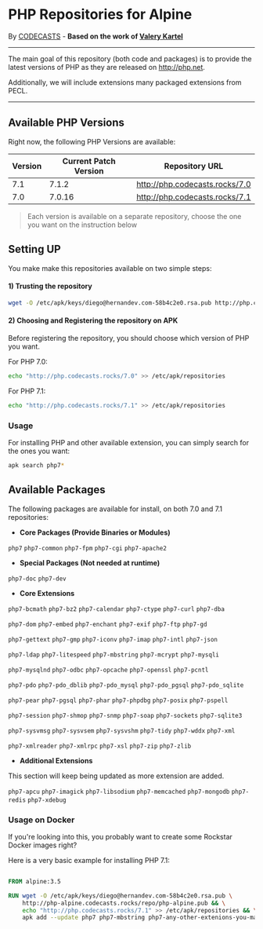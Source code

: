# PHP Repositories for Alpine

By [CODECASTS](https://codecasts.com.br) - **Based on the work of [Valery Kartel](https://github.com/vakartel)**

---
The main goal of this repository (both code and packages) is to provide the latest versions of PHP as they are released on http://php.net.

Additionally, we will include extensions many packaged extensions from PECL.

---

## Available PHP Versions

Right now, the following PHP Versions are available:

| Version | Current Patch Version | Repository URL  |
|---------|-----------------------|-----------------|
| 7.1     | 7.1.2                 | http://php.codecasts.rocks/7.0 |
| 7.0     | 7.0.16                | http://php.codecasts.rocks/7.1 |

> Each version is available on a separate repository, choose the one you want on the instruction below

## Setting UP

You make make this repositories available on two simple steps:

#### 1) Trusting the repository
```bash
wget -O /etc/apk/keys/diego@hernandev.com-58b4c2e0.rsa.pub http://php.codecasts.rocks/php-alpine.pub
```

#### 2) Choosing and Registering the repository on APK

Before registering the repository, you should choose which version of PHP you want.

For PHP 7.0:

```bash
echo "http://php.codecasts.rocks/7.0" >> /etc/apk/repositories
```

For PHP 7.1:

```bash
echo "http://php.codecasts.rocks/7.1" >> /etc/apk/repositories
```

### Usage

For installing PHP and other available extension, you can simply search for the ones you want:

```bash
apk search php7*
```


## Available Packages

The following packages are available for install, on both 7.0 and 7.1 repositories:

- **Core Packages (Provide Binaries or Modules)**

`php7` `php7-common` `php7-fpm` `php7-cgi` `php7-apache2`

- **Special Packages (Not needed at runtime)**

`php7-doc` `php7-dev`

- **Core Extensions**

`php7-bcmath` `php7-bz2` `php7-calendar` `php7-ctype` `php7-curl` `php7-dba` 

`php7-dom` `php7-embed` `php7-enchant` `php7-exif` `php7-ftp` `php7-gd` 

`php7-gettext` `php7-gmp` `php7-iconv` `php7-imap` `php7-intl` `php7-json`

`php7-ldap` `php7-litespeed` `php7-mbstring` `php7-mcrypt` `php7-mysqli`

`php7-mysqlnd` `php7-odbc` `php7-opcache` `php7-openssl` `php7-pcntl`

`php7-pdo` `php7-pdo_dblib` `php7-pdo_mysql` `php7-pdo_pgsql` `php7-pdo_sqlite`

`php7-pear` `php7-pgsql` `php7-phar` `php7-phpdbg` `php7-posix` `php7-pspell`

`php7-session` `php7-shmop` `php7-snmp` `php7-soap` `php7-sockets` `php7-sqlite3`

`php7-sysvmsg` `php7-sysvsem` `php7-sysvshm` `php7-tidy` `php7-wddx` `php7-xml` 

`php7-xmlreader` `php7-xmlrpc` `php7-xsl` `php7-zip` `php7-zlib`
  
- **Additional Extensions**

This section will keep being updated as more extension are added.

`php7-apcu` `php7-imagick` `php7-libsodium` `php7-memcached`
`php7-mongodb` `php7-redis` `php7-xdebug`


### Usage on Docker

If you're looking into this, you probably want to create some Rockstar Docker images right?

Here is a very basic example for installing PHP 7.1:

```dockerfile

FROM alpine:3.5

RUN wget -O /etc/apk/keys/diego@hernandev.com-58b4c2e0.rsa.pub \
    http://php-alpine.codecasts.rocks/repo/php-alpine.pub && \
    echo "http://php.codecasts.rocks/7.1" >> /etc/apk/repositories && \
    apk add --update php7 php7-mbstring php7-any-other-extenions-you-may-want

```

